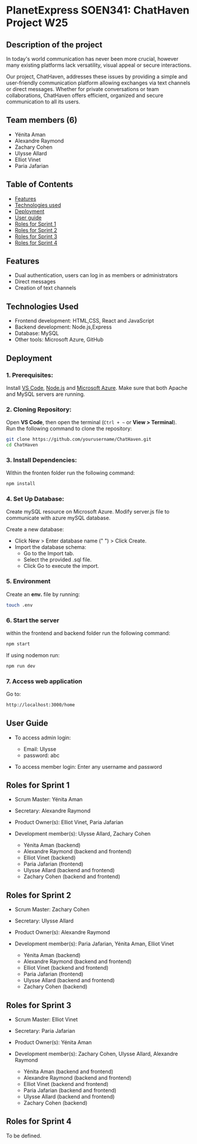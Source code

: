 # PlanetExpress SOEN341: ChatHaven Project W25

## Description of the project
In today's world communication has never been more crucial, however many existing platforms lack versatility, visual appeal or secure interactions.

Our project, ChatHaven, addresses these issues by providing a simple and user-friendly communication platform  allowing exchanges via text channels or direct messages. Whether for private conversations or team collaborations, ChatHaven offers efficient, organized and secure communication to all its users.
## Team members (6)
- Yénita Aman
- Alexandre Raymond
- Zachary Cohen
- Ulysse Allard
- Elliot Vinet
- Paria Jafarian

## Table of Contents
- [Features](#features)
- [Technologies used](#technologies-used)
- [Deployment](#deployment)
- [User guide](#user-guide)
- [Roles for Sprint 1](#roles-for-sprint-1)
- [Roles for Sprint 2](#roles-for-sprint-2)
- [Roles for Sprint 3](#roles-for-sprint-3)
- [Roles for Sprint 4](#roles-for-sprint-4)

## Features
- Dual authentication, users can log in as members or administrators
- Direct messages
- Creation of text channels
## Technologies Used
- Frontend development: HTML,CSS, React and JavaScript
- Backend development: Node.js,Express
- Database: MySQL
- Other tools: Microsoft Azure, GitHub
## Deployment
### 1. Prerequisites:
Install [VS Code](https://code.visualstudio.com/), [Node.js](https://nodejs.org/en) and [Microsoft Azure](https://azure.microsoft.com/en-ca/pricing/purchase-options/azure-account/search?ef_id=_k_Cj0KCQiA-5a9BhCBARIsACwMkJ7jixTq_2VhYRYXeGbxo4Rqaxvroxjl1jVBMdPq5w7b0cba0n6F4REaAgW0EALw_wcB_k_&OCID=AIDcmmqz3gd78m_SEM__k_Cj0KCQiA-5a9BhCBARIsACwMkJ7jixTq_2VhYRYXeGbxo4Rqaxvroxjl1jVBMdPq5w7b0cba0n6F4REaAgW0EALw_wcB_k_&gad_source=1&gclid=Cj0KCQiA-5a9BhCBARIsACwMkJ7jixTq_2VhYRYXeGbxo4Rqaxvroxjl1jVBMdPq5w7b0cba0n6F4REaAgW0EALw_wcB). Make sure that both Apache and MySQL servers are running.
### 2. Cloning Repository:
Open **VS Code**, then open the terminal (`Ctrl + ~` or **View > Terminal**).  
Run the following command to clone the repository:  

```sh
git clone https://github.com/yourusername/ChatHaven.git
cd ChatHaven
``` 
### 3. Install Dependencies:
Within the fronten folder run the following command:
```sh
npm install
```
### 4. Set Up Database:
Create mySQL resource on Microsoft Azure. Modify server.js file to communicate with azure mySQL database.

Create a new database:
- Click New > Enter database name (" ") > Click Create.
- Import the database schema:
    - Go to the Import tab.
    - Select the provided .sql file.
    - Click Go to execute the import.

### 5. Environment
Create an **env.** file by running:
```sh
touch .env
```
### 6. Start the server
within the frontend and backend folder run the following command:
```sh
npm start
```
If using nodemon run:
```sh
npm run dev
```
### 7. Access web application
Go to:
```sh
http://localhost:3000/home
```
## User Guide
- To access admin login: 
    - Email: Ulysse
    - password: abc

- To access member login: 
    Enter any username and password
## Roles for Sprint 1
- Scrum Master: Yénita Aman
- Secretary: Alexandre Raymond
- Product Owner(s): Elliot Vinet, Paria Jafarian  
- Development member(s): Ulysse Allard, Zachary Cohen

    - Yénita Aman (backend)
    - Alexandre Raymond (backend and frontend)
    - Elliot Vinet (backend)
    - Paria Jafarian (frontend)
    - Ulysse Allard (backend and frontend)
    - Zachary Cohen (backend and frontend)

  
## Roles for Sprint 2
- Scrum Master: Zachary Cohen
- Secretary: Ulysse Allard
- Product Owner(s): Alexandre Raymond
- Development member(s): Paria Jafarian, Yénita Aman, Elliot Vinet
      
    - Yénita Aman (backend)
    - Alexandre Raymond (backend and frontend)
    - Elliot Vinet (backend and frontend)
    - Paria Jafarian (frontend)
    - Ulysse Allard (backend and frontend)
    - Zachary Cohen (backend)
  
## Roles for Sprint 3
- Scrum Master: Elliot Vinet
- Secretary: Paria Jafarian
- Product Owner(s): Yénita Aman
- Development member(s): Zachary Cohen, Ulysse Allard, Alexandre Raymond
      
    - Yénita Aman (backend and frontend)
    - Alexandre Raymond (backend and frontend)
    - Elliot Vinet (backend and frontend)
    - Paria Jafarian (backend and frontend)
    - Ulysse Allard (backend and frontend)
    - Zachary Cohen (backend)
      
## Roles for Sprint 4
To be defined.
